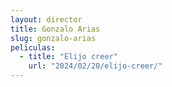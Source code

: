 ```yaml
---
layout: director
title: Gonzalo Arias
slug: gonzalo-arias
peliculas:
  - title: "Elijo creer"
    url: "2024/02/20/elijo-creer/"
---
```

